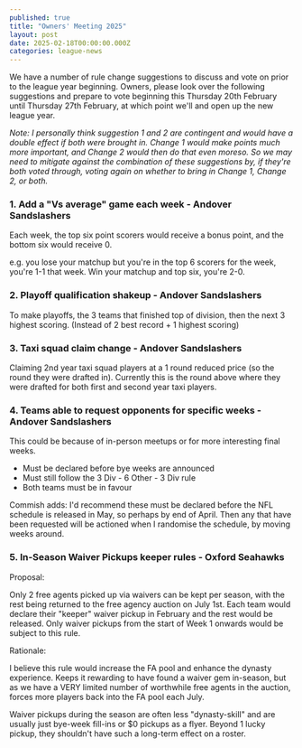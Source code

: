 ```yaml
---
published: true
title: "Owners' Meeting 2025"
layout: post
date: 2025-02-18T00:00:00.000Z
categories: league-news
---
```


We have a number of rule change suggestions to discuss and vote on prior to the league year beginning. Owners, please look over the following suggestions and prepare to vote beginning this Thursday 20th February until Thursday 27th February, at which point we'll and open up the new league year.

_Note: I personally think suggestion 1 and 2 are contingent and would have a double effect if both were brought in. Change 1 would make points much more important, and Change 2 would then do that even moreso. So we may need to mitigate against the combination of these suggestions by, if they're both voted through, voting again on whether to bring in Change 1, Change 2, or both._

### 1. Add a "Vs average" game each week - Andover Sandslashers

Each week, the top six point scorers would receive a bonus point, and the bottom six would receive 0.

e.g. you lose your matchup but you're in the top 6 scorers for the week, you're 1-1 that week. Win your matchup and top six, you're 2-0.

### 2. Playoff qualification shakeup - Andover Sandslashers

To make playoffs, the 3 teams that finished top of division, then the next 3 highest scoring. (Instead of 2 best record + 1 highest scoring)

### 3. Taxi squad claim change - Andover Sandslashers

Claiming 2nd year taxi squad players at a 1 round reduced price (so the round they were drafted in). Currently this is the round above where they were drafted for both first and second year taxi players.

### 4. Teams able to request opponents for specific weeks - Andover Sandslashers

This could be because of in-person meetups or for more interesting final weeks.

- Must be declared before bye weeks are announced
- Must still follow the 3 Div - 6 Other - 3 Div rule
- Both teams must be in favour

Commish adds: I'd recommend these must be declared before the NFL schedule is released in May, so perhaps by end of April. Then any that have been requested will be actioned when I randomise the schedule, by moving weeks around.

### 5. In-Season Waiver Pickups keeper rules - Oxford Seahawks

Proposal:

Only 2 free agents picked up via waivers can be kept per season, with the rest being returned to the free agency auction on July 1st. Each team would declare their "keeper" waiver pickup in February and the rest would be released. Only waiver pickups from the start of Week 1 onwards would be subject to this rule.

Rationale:

I believe this rule would increase the FA pool and enhance the dynasty experience. Keeps it rewarding to have found a waiver gem in-season, but as we have a VERY limited number of worthwhile free agents in the auction, forces more players back into the FA pool each July.

Waiver pickups during the season are often less "dynasty-skill" and are usually just bye-week fill-ins or $0 pickups as a flyer. Beyond 1 lucky pickup, they shouldn't have such a long-term effect on a roster.
